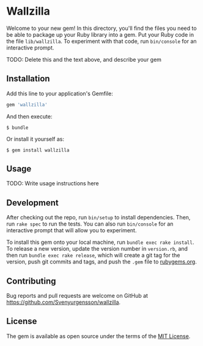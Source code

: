 # Wallzilla

Welcome to your new gem! In this directory, you'll find the files you need to be able to package up your Ruby library into a gem. Put your Ruby code in the file `lib/wallzilla`. To experiment with that code, run `bin/console` for an interactive prompt.

TODO: Delete this and the text above, and describe your gem

## Installation

Add this line to your application's Gemfile:

```ruby
gem 'wallzilla'
```

And then execute:

    $ bundle

Or install it yourself as:

    $ gem install wallzilla

## Usage

TODO: Write usage instructions here

## Development

After checking out the repo, run `bin/setup` to install dependencies. Then, run `rake spec` to run the tests. You can also run `bin/console` for an interactive prompt that will allow you to experiment.

To install this gem onto your local machine, run `bundle exec rake install`. To release a new version, update the version number in `version.rb`, and then run `bundle exec rake release`, which will create a git tag for the version, push git commits and tags, and push the `.gem` file to [rubygems.org](https://rubygems.org).

## Contributing

Bug reports and pull requests are welcome on GitHub at https://github.com/Svenyurgensson/wallzilla.

## License

The gem is available as open source under the terms of the [MIT License](http://opensource.org/licenses/MIT).
